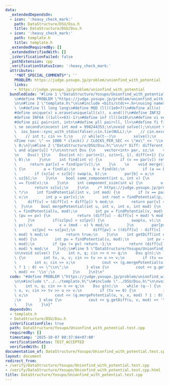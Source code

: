 ```yaml
---
data:
  _extendedDependsOn:
  - icon: ':heavy_check_mark:'
    path: DataStructure/DSU/Dsu.h
    title: DataStructure/DSU/Dsu.h
  - icon: ':heavy_check_mark:'
    path: template.h
    title: template.h
  _extendedRequiredBy: []
  _extendedVerifiedWith: []
  _isVerificationFailed: false
  _pathExtension: cpp
  _verificationStatusIcon: ':heavy_check_mark:'
  attributes:
    '*NOT_SPECIAL_COMMENTS*': ''
    PROBLEM: https://judge.yosupo.jp/problem/unionfind_with_potential
    links:
    - https://judge.yosupo.jp/problem/unionfind_with_potential
  bundledCode: "#line 1 \"DataStructure/Yosupo/Unionfind_with_potential.test.cpp\"\
    \n#define PROBLEM \"https://judge.yosupo.jp/problem/unionfind_with_potential\"\
    \n\n#line 2 \"template.h\"\n\n#include <bits/stdc++.h>\nusing namespace std;\n\
    \ \n#define ll long long\n#define MOD (ll)(1e9+7)\n#define all(x) (x).begin(),(x).end()\n\
    #define unique(x) x.erase(unique(all(x)), x.end())\n#define INF32 ((1ull<<31)-1)\n\
    #define INF64 ((1ull<<63)-1)\n#define inf (ll)1e18\n\n#define vi vector<int>\n\
    #define pii pair<int, int>\n#define pll pair<ll, ll>\n#define fi first\n#define\
    \ se second\n\nconst int mod = 998244353;\n\nvoid solve();\n\nint main(){\n  \
    \  ios_base::sync_with_stdio(false);cin.tie(NULL);\n    // cin.exceptions(cin.failbit);\n\
    \    // int t; cin >> t;\n    // while(t--)\n        solve();\n    cerr << \"\\\
    nTime run: \" << 1000 * clock() / CLOCKS_PER_SEC << \"ms\" << '\\n';\n    return\
    \ 0;\n}\n#line 2 \"DataStructure/DSU/Dsu.h\"\n\n/* Diff: different between a[u]\
    \ and a[par[u]] */\n\nstruct Dsu {\n    vector<int> par, sz;\n    vector<ll> diff;\n\
    \n    Dsu() {}\n    Dsu(int n): par(n+1), sz(n+1, 1), diff(n+1) {\n        iota(all(par),\
    \ 0);\n    }\n\n    int find(int v) {\n        if (v == par[v]) return v;\n  \
    \      return par[v] = find(par[v]);\n    }\n    \n    void merge(int a, int b)\
    \ {\n        a = find(a);\n        b = find(b);\n        if (a == b) return;\n\
    \        if (sz[a] < sz[b]) swap(a, b);\n        par[b] = a;\n        sz[a] +=\
    \ sz[b];\n    }\n\n    bool same_component(int u, int v) {\n        return find(u)\
    \ == find(v);\n    }\n\n    int component_size(int u) {\n        u = find(u);\n\
    \        return sz[u];\n    }\n\n    /* https://judge.yosupo.jp/problem/unionfind_with_potential\
    \ */\n    int findPotential(int v, int mod) {\n        if (v == par[v]) return\
    \ v;\n        int p = par[v];\n        int root = findPotential(p, mod);\n   \
    \     diff[v] = (diff[v] + diff[p]) % mod;\n        return par[v] = root;\n  \
    \  }\n\n    bool mergePotential(int u, int v, int x, int mod) {\n        int pu\
    \ = findPotential(u, mod);\n        int pv = findPotential(v, mod);\n        if\
    \ (pu == pv) {\n            return (diff[u] - diff[v] + mod) % mod == x;\n   \
    \     }\n        if(sz[pu] < sz[pv]) {\n            swap(u, v);\n            swap(pu,\
    \ pv);\n            x = (mod - x) % mod;\n        }\n        par[pv] = pu;\n \
    \       sz[pu] += sz[pv];\n        diff[pv] = ((diff[u] - diff[v] - x) % mod +\
    \ mod) % mod;\n        return true;\n    }\n\n    int getDiff(int u, int v, int\
    \ mod) {\n        int pu = findPotential(u, mod);\n        int pv = findPotential(v,\
    \ mod);\n        if (pu != pv) return -1;\n        return (diff[u] - diff[v] +\
    \ mod) % mod;\n    }\n};\n#line 5 \"DataStructure/Yosupo/Unionfind_with_potential.test.cpp\"\
    \n\nvoid solve() {\n    int n, q; cin >> n >> q;\n    Dsu g(n);\n    while (q--)\
    \ {\n        int tv, u, v; cin >> tv >> u >> v;\n        if (tv == 0) {\n    \
    \        int x; cin >> x;\n            cout << (g.mergePotential(u, v, x, mod)\
    \ ? 1 : 0) << \"\\n\";\n        } else {\n            cout << g.getDiff(u, v,\
    \ mod) << '\\n';\n        }\n    }\n}\n"
  code: "#define PROBLEM \"https://judge.yosupo.jp/problem/unionfind_with_potential\"\
    \n\n#include \"../../template.h\"\n#include \"../DSU/Dsu.h\"\n\nvoid solve() {\n\
    \    int n, q; cin >> n >> q;\n    Dsu g(n);\n    while (q--) {\n        int tv,\
    \ u, v; cin >> tv >> u >> v;\n        if (tv == 0) {\n            int x; cin >>\
    \ x;\n            cout << (g.mergePotential(u, v, x, mod) ? 1 : 0) << \"\\n\"\
    ;\n        } else {\n            cout << g.getDiff(u, v, mod) << '\\n';\n    \
    \    }\n    }\n}"
  dependsOn:
  - template.h
  - DataStructure/DSU/Dsu.h
  isVerificationFile: true
  path: DataStructure/Yosupo/Unionfind_with_potential.test.cpp
  requiredBy: []
  timestamp: '2025-10-07 00:37:04+07:00'
  verificationStatus: TEST_ACCEPTED
  verifiedWith: []
documentation_of: DataStructure/Yosupo/Unionfind_with_potential.test.cpp
layout: document
redirect_from:
- /verify/DataStructure/Yosupo/Unionfind_with_potential.test.cpp
- /verify/DataStructure/Yosupo/Unionfind_with_potential.test.cpp.html
title: DataStructure/Yosupo/Unionfind_with_potential.test.cpp
---
```

